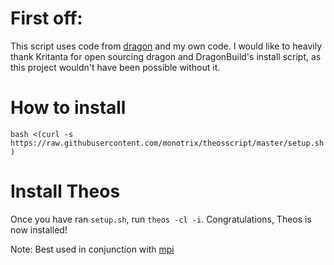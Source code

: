 # First off:

This script uses code from [dragon](https://github.com/DragonBuild/Installer) and my own code. I would like to heavily thank Kritanta for open sourcing dragon and DragonBuild's install script, as this project wouldn't have been possible without it.

# How to install

```bash <(curl -s https://raw.githubusercontent.com/monotrix/theosscript/master/setup.sh)```

# Install Theos

Once you have ran ```setup.sh```, run ```theos -cl -i```. Congratulations, Theos is now installed!

Note: Best used in conjunction with [mpi](https://github.com/samoht9277/mpi)
